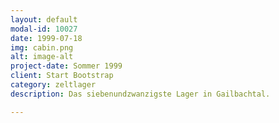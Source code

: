 ```yaml
---
layout: default
modal-id: 10027
date: 1999-07-18
img: cabin.png
alt: image-alt
project-date: Sommer 1999
client: Start Bootstrap
category: zeltlager
description: Das siebenundzwanzigste Lager in Gailbachtal.

---
```

